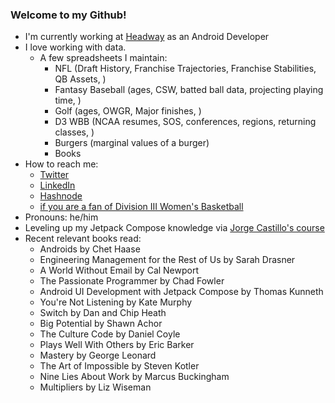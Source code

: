 ### Welcome to my Github!

- I'm currently working at [Headway](https://www.headway.io/) as an Android Developer
- I love working with data. 
    - A few spreadsheets I maintain:
        - NFL (Draft History, Franchise Trajectories, Franchise Stabilities, QB Assets, )
        - Fantasy Baseball (ages, CSW, batted ball data, projecting playing time, )
        - Golf (ages, OWGR, Major finishes, )
        - D3 WBB (NCAA resumes, SOS, conferences, regions, returning classes, )
        - Burgers (marginal values of a burger)
        - Books
- How to reach me:
    - [Twitter](https://twitter.com/scott_peterson4)
    - [LinkedIn](https://www.linkedin.com/in/scottpeterson4/)
    - [Hashnode](https://hashnode.com/@scottpeterson)
    - [if you are a fan of Division III Women's Basketball](https://d3data.weebly.com/)
- Pronouns: he/him
- Leveling up my Jetpack Compose knowledge via [Jorge Castillo's course](https://jorgecastillo.dev/course/)
- Recent relevant books read:
    - Androids by Chet Haase
    - Engineering Management for the Rest of Us by Sarah Drasner
    - A World Without Email by Cal Newport
    - The Passionate Programmer by Chad Fowler
    - Android UI Development with Jetpack Compose by Thomas Kunneth
    - You're Not Listening by Kate Murphy
    - Switch by Dan and Chip Heath
    - Big Potential by Shawn Achor
    - The Culture Code by Daniel Coyle
    - Plays Well With Others by Eric Barker
    - Mastery by George Leonard
    - The Art of Impossible by Steven Kotler
    - Nine Lies About Work by Marcus Buckingham
    - Multipliers by Liz Wiseman
